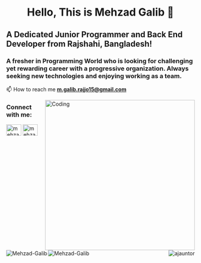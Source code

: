 <h1 align="center">Hello, This is Mehzad Galib 👋</h1>

## A Dedicated Junior Programmer and Back End Developer from Rajshahi, Bangladesh!

### A fresher in Programming World who is looking for challenging yet rewarding career with a progressive organization. Always seeking new technologies and enjoying working as a team.

📫 How to reach me **m.galib.rajjo15@gmail.com**


<img align="right" alt="Coding" width="400" src="https://i.ibb.co/jVyrhbD/developer-gif.gif">

<h3 align="left">Connect with me:</h3>
<p align="left">

<a href="https://www.linkedin.com/in/mehzad-galib/" target="blank"><img align="center" src="https://www.vectorlogo.zone/logos/linkedin/linkedin-icon.svg" alt="mehzadgalib" height="30" width="40" /></a>
<a href="https://www.facebook.com/mehzad.galib/" target="blank"><img align="center" src="https://www.vectorlogo.zone/logos/facebook/facebook-official.svg" alt="mehzadgalib" height="30" width="40" /></a>

</p>
  
 
<p>
  
  <img align="left" src="https://github-readme-streak-stats.herokuapp.com/?user=Mehzad-Galib&theme=cobalt" alt="Mehzad-Galib" />
   
  <img align="right" src="https://github-readme-stats.vercel.app/api/top-langs?username=Mehzad-Galib&show_icons=true&locale=en&layout=compact&theme=radical" alt="ajauntor" />

<img align="left" src="https://github-readme-stats.vercel.app/api?username=Mehzad-Galib&show_icons=true&theme=dracula" alt="Mehzad-Galib" />

</p>
  

  
